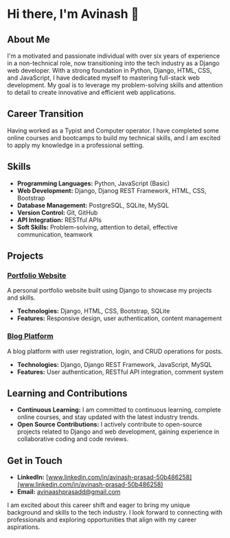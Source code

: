 # Hi there, I'm Avinash 👋

## About Me

I'm a motivated and passionate individual with over six years of experience in a non-technical role, now transitioning into the tech industry as a Django web developer. With a strong foundation in Python, Django, HTML, CSS, and JavaScript, I have dedicated myself to mastering full-stack web development. My goal is to leverage my problem-solving skills and attention to detail to create innovative and efficient web applications.

## Career Transition

Having worked as a Typist and Computer operator. I have completed some online courses and bootcamps to build my technical skills, and I am excited to apply my knowledge in a professional setting.

## Skills

- **Programming Languages:** Python, JavaScript (Basic)
- **Web Development:** Django, Djanog REST Framework, HTML, CSS, Bootstrap
- **Database Management:** PostgreSQL, SQLite, MySQL
- **Version Control:** Git, GitHub
- **API Integration:** RESTful APIs
- **Soft Skills:** Problem-solving, attention to detail, effective communication, teamwork

## Projects

### [Portfolio Website](https://github.com/your-username/portfolio-website)
A personal portfolio website built using Django to showcase my projects and skills.
- **Technologies:** Django, HTML, CSS, Bootstrap, SQLite
- **Features:** Responsive design, user authentication, content management

### [Blog Platform](https://github.com/your-username/blog-platform)
A blog platform with user registration, login, and CRUD operations for posts.
- **Technologies:** Django, Django REST Framework, JavaScript, MySQL
- **Features:** User authentication, RESTful API integration, comment system



## Learning and Contributions

- **Continuous Learning:** I am committed to continuous learning, complete online courses, and stay updated with the latest industry trends.
- **Open Source Contributions:** I actively contribute to open-source projects related to Django and web development, gaining experience in collaborative coding and code reviews.

## Get in Touch

- **LinkedIn:** [www.linkedin.com/in/avinash-prasad-50b486258](www.linkedin.com/in/avinash-prasad-50b486258)
- **Email:** [avinaashprasadd@gmail.com](mailto:avinaashprasadd@gmail.com)

I am excited about this career shift and eager to bring my unique background and skills to the tech industry. I look forward to connecting with professionals and exploring opportunities that align with my career aspirations.

